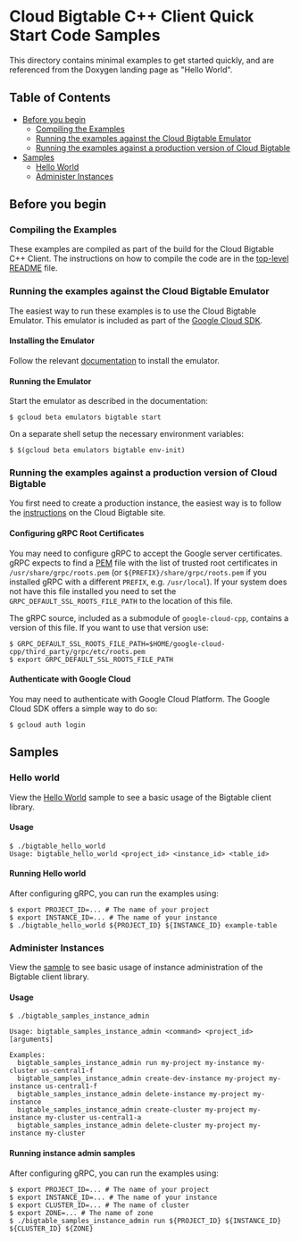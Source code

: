# Cloud Bigtable C++ Client Quick Start Code Samples

This directory contains minimal examples to get started quickly, and are
referenced from the Doxygen landing page as "Hello World".

## Table of Contents

- [Before you begin](#before-you-begin)
  - [Compiling the Examples](#compiling-the-examples)
  - [Running the examples against the Cloud Bigtable Emulator](#running-the-examples-against-the-cloud-bigtable-emulator)
  - [Running the examples against a production version of Cloud Bigtable](#running-the-examples-against-a-production-version-of-cloud-bigtable)
- [Samples](#samples)
  - [Hello World](#hello-world)
  - [Administer Instances](#administer-instances)

## Before you begin

### Compiling the Examples

These examples are compiled as part of the build for the Cloud Bigtable C++
Client.  The instructions on how to compile the code are in the
[top-level README](../../README.md) file.

### Running the examples against the Cloud Bigtable Emulator

The easiest way to run these examples is to use the Cloud Bigtable Emulator.
This emulator is included as part of the
[Google Cloud SDK](https://cloud.google.com/sdk/).

#### Installing the Emulator

Follow the relevant
[documentation](https://cloud.google.com/bigtable/docs/emulator) to install
the emulator.

#### Running the Emulator

Start the emulator as described in the documentation:

```console
$ gcloud beta emulators bigtable start
```

On a separate shell setup the necessary environment variables:

```console
$ $(gcloud beta emulators bigtable env-init)
```

### Running the examples against a production version of Cloud Bigtable

You first need to create a production instance, the easiest way is to
follow the
[instructions](https://cloud.google.com/bigtable/docs/creating-instance)
on the Cloud Bigtable site.

#### Configuring gRPC Root Certificates

You may need to configure gRPC to accept the Google server certificates.
gRPC expects to find a
[PEM](https://en.wikipedia.org/wiki/Privacy-enhanced_Electronic_Mail) file
with the list of trusted root certificates in `/usr/share/grpc/roots.pem`
(or `${PREFIX}/share/grpc/roots.pem` if you installed gRPC with a different
`PREFIX`, e.g. `/usr/local`).  If your system does not have this file installed
you need to set the `GRPC_DEFAULT_SSL_ROOTS_FILE_PATH` to the location of this
file.

The gRPC source, included as a submodule of `google-cloud-cpp`, contains
a version of this file. If you want to use that version use:

```console
$ GRPC_DEFAULT_SSL_ROOTS_FILE_PATH=$HOME/google-cloud-cpp/third_party/grpc/etc/roots.pem
$ export GRPC_DEFAULT_SSL_ROOTS_FILE_PATH
```

#### Authenticate with Google Cloud

You may need to authenticate with Google Cloud Platform. The Google Cloud SDK
offers a simple way to do so:

```console
$ gcloud auth login
```

## Samples

### Hello world

View the [Hello World][hello_world_code] sample to see a basic usage of
the Bigtable client library.

#### Usage

```console
$ ./bigtable_hello_world
Usage: bigtable_hello_world <project_id> <instance_id> <table_id>
```
#### Running Hello world
After configuring gRPC, you can run the examples using:

```console
$ export PROJECT_ID=... # The name of your project
$ export INSTANCE_ID=... # The name of your instance
$ ./bigtable_hello_world ${PROJECT_ID} ${INSTANCE_ID} example-table
```
### Administer Instances

View the [sample][instances_code] to see basic usage of instance administration of
the Bigtable client library.

#### Usage

```console
$ ./bigtable_samples_instance_admin

Usage: bigtable_samples_instance_admin <command> <project_id> [arguments]

Examples:
  bigtable_samples_instance_admin run my-project my-instance my-cluster us-central1-f
  bigtable_samples_instance_admin create-dev-instance my-project my-instance us-central1-f
  bigtable_samples_instance_admin delete-instance my-project my-instance
  bigtable_samples_instance_admin create-cluster my-project my-instance my-cluster us-central1-a
  bigtable_samples_instance_admin delete-cluster my-project my-instance my-cluster
```
#### Running instance admin samples

After configuring gRPC, you can run the examples using:

```console
$ export PROJECT_ID=... # The name of your project
$ export INSTANCE_ID=... # The name of your instance
$ export CLUSTER_ID=... # The name of cluster
$ export ZONE=... # The name of zone
$ ./bigtable_samples_instance_admin run ${PROJECT_ID} ${INSTANCE_ID} ${CLUSTER_ID} ${ZONE}
```

[hello_world_code]: bigtable_hello_world.cc
[instances_code]: bigtable_samples_instance_admin.cc
